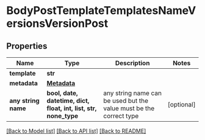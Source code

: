 # BodyPostTemplateTemplatesNameVersionsVersionPost


## Properties
Name | Type | Description | Notes
------------ | ------------- | ------------- | -------------
**template** | **str** |  | 
**metadata** | [**Metadata**](Metadata.md) |  | 
**any string name** | **bool, date, datetime, dict, float, int, list, str, none_type** | any string name can be used but the value must be the correct type | [optional]

[[Back to Model list]](../README.md#documentation-for-models) [[Back to API list]](../README.md#documentation-for-api-endpoints) [[Back to README]](../README.md)


